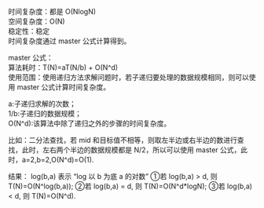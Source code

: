 时间复杂度：都是 O(NlogN)  
空间复杂度：O(N)  
稳定性：稳定  
时间复杂度通过 master 公式计算得到。  

master 公式：  
算法耗时：T(N)=aT(N/b) + O(N^d)  
使用范围：使用递归方法求解问题时，若子递归要处理的数据规模相同，则可以使用 master 公式计算时间复杂度。  

a:子递归求解的次数；  
1/b:子递归的数据规模；  
O(N^d):该算法中除了递归之外的步骤的时间复杂度。  
  
比如：二分法查找，若 mid 和目标值不相等，则取左半边或右半边的数进行查找，此时，左右两个半边的数据规模都是 N/2，所以可以使用 master 公式，此时，a=2,b=2,O(N^d)=O(1).  

结果：
log(b,a) 表示 “log 以 b 为底 a 的对数”
①若 log(b,a) > d, 则 T(N)=O(N^log(b,a));
②若 log(b,a) = d, 则 T(N)=O(N^d*logN);
③若 log(b,a) < d, 则 T(N)=O(N^d).
